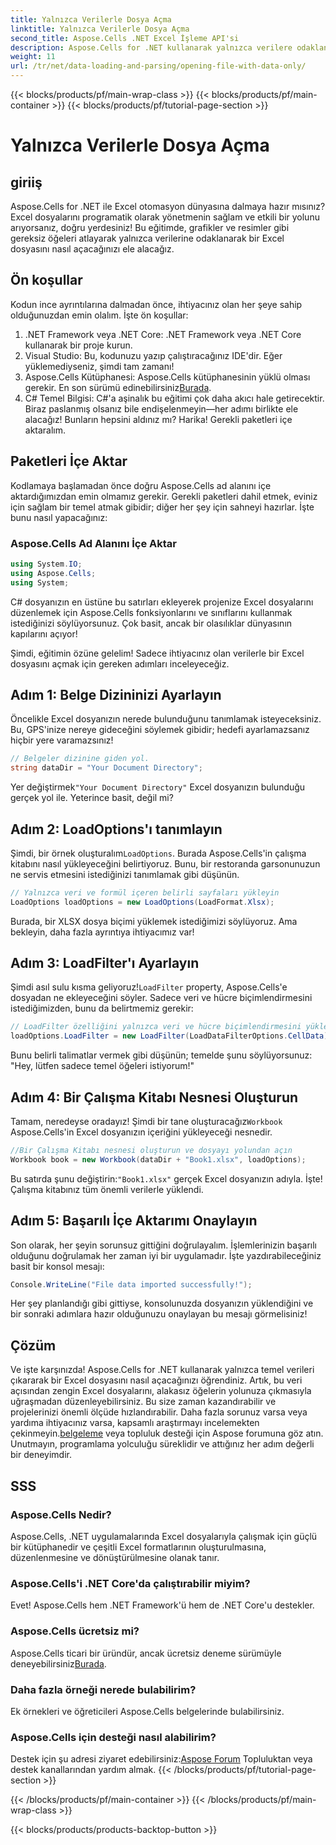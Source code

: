 ```yaml
---
title: Yalnızca Verilerle Dosya Açma
linktitle: Yalnızca Verilerle Dosya Açma
second_title: Aspose.Cells .NET Excel İşleme API'si
description: Aspose.Cells for .NET kullanarak yalnızca verilere odaklanarak Excel dosyalarını nasıl açacağınızı öğrenin. .NET geliştiricilerinin Excel işlemlerini kolaylaştırması için basit bir kılavuz.
weight: 11
url: /tr/net/data-loading-and-parsing/opening-file-with-data-only/
---
```


{{< blocks/products/pf/main-wrap-class >}}
{{< blocks/products/pf/main-container >}}
{{< blocks/products/pf/tutorial-page-section >}}

# Yalnızca Verilerle Dosya Açma

## giriiş
Aspose.Cells for .NET ile Excel otomasyon dünyasına dalmaya hazır mısınız? Excel dosyalarını programatik olarak yönetmenin sağlam ve etkili bir yolunu arıyorsanız, doğru yerdesiniz! Bu eğitimde, grafikler ve resimler gibi gereksiz öğeleri atlayarak yalnızca verilerine odaklanarak bir Excel dosyasını nasıl açacağınızı ele alacağız.
## Ön koşullar
Kodun ince ayrıntılarına dalmadan önce, ihtiyacınız olan her şeye sahip olduğunuzdan emin olalım. İşte ön koşullar:
1. .NET Framework veya .NET Core: .NET Framework veya .NET Core kullanarak bir proje kurun.
2. Visual Studio: Bu, kodunuzu yazıp çalıştıracağınız IDE'dir. Eğer yüklemediyseniz, şimdi tam zamanı!
3.  Aspose.Cells Kütüphanesi: Aspose.Cells kütüphanesinin yüklü olması gerekir. En son sürümü edinebilirsiniz[Burada](https://releases.aspose.com/cells/net/).
4. C# Temel Bilgisi: C#'a aşinalık bu eğitimi çok daha akıcı hale getirecektir. Biraz paslanmış olsanız bile endişelenmeyin—her adımı birlikte ele alacağız!
Bunların hepsini aldınız mı? Harika! Gerekli paketleri içe aktaralım.
## Paketleri İçe Aktar
Kodlamaya başlamadan önce doğru Aspose.Cells ad alanını içe aktardığımızdan emin olmamız gerekir. Gerekli paketleri dahil etmek, eviniz için sağlam bir temel atmak gibidir; diğer her şey için sahneyi hazırlar. İşte bunu nasıl yapacağınız:
### Aspose.Cells Ad Alanını İçe Aktar
```csharp
using System.IO;
using Aspose.Cells;
using System;
```
C# dosyanızın en üstüne bu satırları ekleyerek projenize Excel dosyalarını düzenlemek için Aspose.Cells fonksiyonlarını ve sınıflarını kullanmak istediğinizi söylüyorsunuz. Çok basit, ancak bir olasılıklar dünyasının kapılarını açıyor!

Şimdi, eğitimin özüne gelelim! Sadece ihtiyacınız olan verilerle bir Excel dosyasını açmak için gereken adımları inceleyeceğiz.
## Adım 1: Belge Dizininizi Ayarlayın
Öncelikle Excel dosyanızın nerede bulunduğunu tanımlamak isteyeceksiniz. Bu, GPS'inize nereye gideceğini söylemek gibidir; hedefi ayarlamazsanız hiçbir yere varamazsınız!
```csharp
// Belgeler dizinine giden yol.
string dataDir = "Your Document Directory";
```
 Yer değiştirmek`"Your Document Directory"` Excel dosyanızın bulunduğu gerçek yol ile. Yeterince basit, değil mi? 
## Adım 2: LoadOptions'ı tanımlayın
 Şimdi, bir örnek oluşturalım`LoadOptions`. Burada Aspose.Cells'in çalışma kitabını nasıl yükleyeceğini belirtiyoruz. Bunu, bir restoranda garsonunuzun ne servis etmesini istediğinizi tanımlamak gibi düşünün.
```csharp
// Yalnızca veri ve formül içeren belirli sayfaları yükleyin
LoadOptions loadOptions = new LoadOptions(LoadFormat.Xlsx);
```
Burada, bir XLSX dosya biçimi yüklemek istediğimizi söylüyoruz. Ama bekleyin, daha fazla ayrıntıya ihtiyacımız var!
## Adım 3: LoadFilter'ı Ayarlayın
 Şimdi asıl sulu kısma geliyoruz!`LoadFilter` property, Aspose.Cells'e dosyadan ne ekleyeceğini söyler. Sadece veri ve hücre biçimlendirmesini istediğimizden, bunu da belirtmemiz gerekir:
```csharp
// LoadFilter özelliğini yalnızca veri ve hücre biçimlendirmesini yükleyecek şekilde ayarlayın
loadOptions.LoadFilter = new LoadFilter(LoadDataFilterOptions.CellData);
```
Bunu belirli talimatlar vermek gibi düşünün; temelde şunu söylüyorsunuz: "Hey, lütfen sadece temel öğeleri istiyorum!"
## Adım 4: Bir Çalışma Kitabı Nesnesi Oluşturun
 Tamam, neredeyse oradayız! Şimdi bir tane oluşturacağız`Workbook` Aspose.Cells'in Excel dosyanızın içeriğini yükleyeceği nesnedir.
```csharp
//Bir Çalışma Kitabı nesnesi oluşturun ve dosyayı yolundan açın
Workbook book = new Workbook(dataDir + "Book1.xlsx", loadOptions);
```
 Bu satırda şunu değiştirin:`"Book1.xlsx"` gerçek Excel dosyanızın adıyla. İşte! Çalışma kitabınız tüm önemli verilerle yüklendi.
## Adım 5: Başarılı İçe Aktarımı Onaylayın
Son olarak, her şeyin sorunsuz gittiğini doğrulayalım. İşlemlerinizin başarılı olduğunu doğrulamak her zaman iyi bir uygulamadır. İşte yazdırabileceğiniz basit bir konsol mesajı:
```csharp
Console.WriteLine("File data imported successfully!");
```
Her şey planlandığı gibi gittiyse, konsolunuzda dosyanızın yüklendiğini ve bir sonraki adımlara hazır olduğunuzu onaylayan bu mesajı görmelisiniz!
## Çözüm
Ve işte karşınızda! Aspose.Cells for .NET kullanarak yalnızca temel verileri çıkararak bir Excel dosyasını nasıl açacağınızı öğrendiniz. Artık, bu veri açısından zengin Excel dosyalarını, alakasız öğelerin yolunuza çıkmasıyla uğraşmadan düzenleyebilirsiniz. Bu size zaman kazandırabilir ve projelerinizi önemli ölçüde hızlandırabilir.
 Daha fazla sorunuz varsa veya yardıma ihtiyacınız varsa, kapsamlı araştırmayı incelemekten çekinmeyin.[belgeleme](https://reference.aspose.com/cells/net/) veya topluluk desteği için Aspose forumuna göz atın. Unutmayın, programlama yolculuğu süreklidir ve attığınız her adım değerli bir deneyimdir.
## SSS
### Aspose.Cells Nedir?
Aspose.Cells, .NET uygulamalarında Excel dosyalarıyla çalışmak için güçlü bir kütüphanedir ve çeşitli Excel formatlarının oluşturulmasına, düzenlenmesine ve dönüştürülmesine olanak tanır.
### Aspose.Cells'i .NET Core'da çalıştırabilir miyim?
Evet! Aspose.Cells hem .NET Framework'ü hem de .NET Core'u destekler.
### Aspose.Cells ücretsiz mi?
 Aspose.Cells ticari bir üründür, ancak ücretsiz deneme sürümüyle deneyebilirsiniz[Burada](https://releases.aspose.com/).
### Daha fazla örneği nerede bulabilirim?
Ek örnekleri ve öğreticileri Aspose.Cells belgelerinde bulabilirsiniz.
### Aspose.Cells için desteği nasıl alabilirim?
 Destek için şu adresi ziyaret edebilirsiniz:[Aspose Forum](https://forum.aspose.com/c/cells/9) Topluluktan veya destek kanallarından yardım almak.
{{< /blocks/products/pf/tutorial-page-section >}}

{{< /blocks/products/pf/main-container >}}
{{< /blocks/products/pf/main-wrap-class >}}

{{< blocks/products/products-backtop-button >}}
